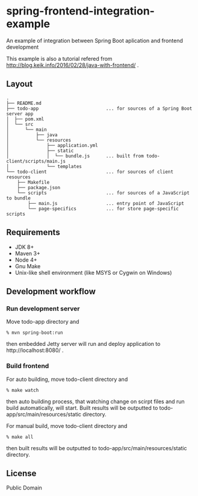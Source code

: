 # spring-frontend-integration-example

An example of integration between Spring Boot aplication and frontend development

This example is also a tutorial refered from http://blog.keik.info/2016/02/28/java-with-frontend/ .


## Layout

```
.
├── README.md
├── todo-app                         ... for sources of a Spring Boot server app
│  ├── pom.xml
│  └── src
│      └── main
│          ├── java
│          └── resources
│              ├── application.yml
│              ├── static
│              │  └── bundle.js      ... built from todo-client/scripts/main.js
│              └── templates
└── todo-client                      ... for sources of client resources
    ├── Makefile
    ├── package.json
    └── scripts                      ... for sources of a JavaScript to bundle
        ├── main.js                  ... entry point of JavaScript
        └── page-specifics           ... for store page-specific scripts
```


## Requirements

* JDK 8+
* Maven 3+
* Node 4+
* Gnu Make
* Unix-like shell environment (like MSYS or Cygwin on Windows)


## Development workflow

### Run development server

Move todo-app directory and

```
% mvn spring-boot:run
```

then embedded Jetty server will run and deploy application to http://localhost:8080/ .


### Build frontend

For auto building, move todo-client directory and

```
% make watch
```

then auto building process, that watching change on scirpt files and run build automatically, will start.
Built results will be outputted to todo-app/src/main/resources/static directory.

For manual build, move todo-client directory and

```
% make all
```

then built results will be outputted to todo-app/src/main/resources/static directory.


## License

Public Domain
